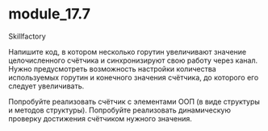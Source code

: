# module_17.7
Skillfactory

Напишите код, в котором несколько горутин увеличивают значение целочисленного счётчика и синхронизируют свою работу через канал. Нужно предусмотреть возможность настройки количества используемых горутин и конечного значения счётчика, до которого его следует увеличивать.

Попробуйте реализовать счётчик с элементами ООП (в виде структуры и методов структуры).
Попробуйте реализовать динамическую проверку достижения счётчиком нужного значения.
